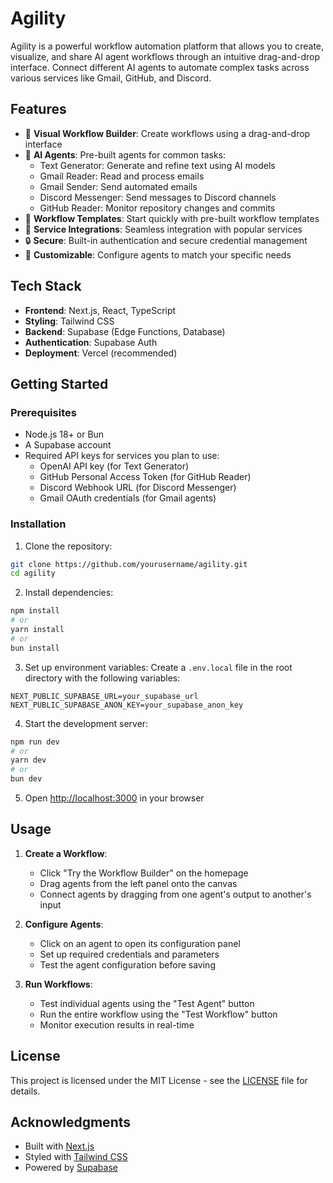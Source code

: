 # Agility

Agility is a powerful workflow automation platform that allows you to create, visualize, and share AI agent workflows through an intuitive drag-and-drop interface. Connect different AI agents to automate complex tasks across various services like Gmail, GitHub, and Discord.

## Features

- 🎨 **Visual Workflow Builder**: Create workflows using a drag-and-drop interface
- 🤖 **AI Agents**: Pre-built agents for common tasks:
  - Text Generator: Generate and refine text using AI models
  - Gmail Reader: Read and process emails
  - Gmail Sender: Send automated emails
  - Discord Messenger: Send messages to Discord channels
  - GitHub Reader: Monitor repository changes and commits
- 🔄 **Workflow Templates**: Start quickly with pre-built workflow templates
- 🔌 **Service Integrations**: Seamless integration with popular services
- 🔒 **Secure**: Built-in authentication and secure credential management
- 🎯 **Customizable**: Configure agents to match your specific needs

## Tech Stack

- **Frontend**: Next.js, React, TypeScript
- **Styling**: Tailwind CSS
- **Backend**: Supabase (Edge Functions, Database)
- **Authentication**: Supabase Auth
- **Deployment**: Vercel (recommended)

## Getting Started

### Prerequisites

- Node.js 18+ or Bun
- A Supabase account
- Required API keys for services you plan to use:
  - OpenAI API key (for Text Generator)
  - GitHub Personal Access Token (for GitHub Reader)
  - Discord Webhook URL (for Discord Messenger)
  - Gmail OAuth credentials (for Gmail agents)

### Installation

1. Clone the repository:
```bash
git clone https://github.com/yourusername/agility.git
cd agility
```

2. Install dependencies:
```bash
npm install
# or
yarn install
# or
bun install
```

3. Set up environment variables:
Create a `.env.local` file in the root directory with the following variables:
```env
NEXT_PUBLIC_SUPABASE_URL=your_supabase_url
NEXT_PUBLIC_SUPABASE_ANON_KEY=your_supabase_anon_key
```

4. Start the development server:
```bash
npm run dev
# or
yarn dev
# or
bun dev
```

5. Open [http://localhost:3000](http://localhost:3000) in your browser

## Usage

1. **Create a Workflow**:
   - Click "Try the Workflow Builder" on the homepage
   - Drag agents from the left panel onto the canvas
   - Connect agents by dragging from one agent's output to another's input

2. **Configure Agents**:
   - Click on an agent to open its configuration panel
   - Set up required credentials and parameters
   - Test the agent configuration before saving

3. **Run Workflows**:
   - Test individual agents using the "Test Agent" button
   - Run the entire workflow using the "Test Workflow" button
   - Monitor execution results in real-time

## License

This project is licensed under the MIT License - see the [LICENSE](LICENSE) file for details.

## Acknowledgments

- Built with [Next.js](https://nextjs.org)
- Styled with [Tailwind CSS](https://tailwindcss.com)
- Powered by [Supabase](https://supabase.com)
